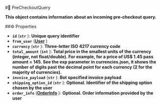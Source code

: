#🔮 PreCheckoutQuery

**This object contains information about an incoming pre-checkout query.**

##⚙️ Properties

- **`id`** (**`str`** ): **Unique query identifier**
- **`from_user`** (**[User](User.md)** )
- **`currency`** (**`str`** ): **Three-letter ISO 4217 currency code**
- **`total_amount`** (**`int`** ): **Total price in the smallest units of the currency (integer, not float/double). For example,
for a price of US$ 1.45 pass amount = 145. See the exp parameter in currencies.json, it shows the number of digits past
the decimal point for each currency (2 for the majority of currencies).**
- **`invoice_payload`** (**`str`** ): **Bot specified invoice payload**
- **`shipping_option_id`** (**`str`** ): **Optional. Identifier of the shipping option chosen by the user**
- **`order_info`** (**[OrderInfo](OrderInfo.md)** ): **Optional. Order information provided by the user**
